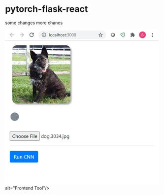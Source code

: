 # pytorch-flask-react

some changes
more chanes

<img src="/FrontEndTool.png"> alt="Frontend Tool"/>
